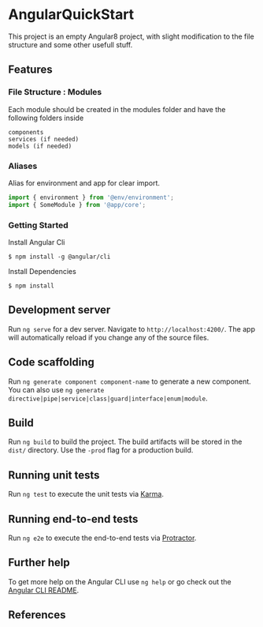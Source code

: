 # AngularQuickStart

This project is an empty Angular8 project, with slight modification to the file structure and some other usefull stuff.

## Features

### File Structure : Modules

Each module should be created in the modules folder and have the following folders inside
```
components
services (if needed)
models (if needed)
```

### Aliases

Alias for environment and app for clear import.

```javascript
import { environment } from '@env/environment';
import { SomeModule } from '@app/core';
```
### Getting Started

Install Angular Cli

```
$ npm install -g @angular/cli
```

Install Dependencies
```
$ npm install
```

## Development server

Run `ng serve` for a dev server. Navigate to `http://localhost:4200/`. The app will automatically reload if you change any of the source files.

## Code scaffolding

Run `ng generate component component-name` to generate a new component. You can also use `ng generate directive|pipe|service|class|guard|interface|enum|module`.

## Build

Run `ng build` to build the project. The build artifacts will be stored in the `dist/` directory. Use the `-prod` flag for a production build.

## Running unit tests

Run `ng test` to execute the unit tests via [Karma](https://karma-runner.github.io).

## Running end-to-end tests

Run `ng e2e` to execute the end-to-end tests via [Protractor](http://www.protractortest.org/).

## Further help

To get more help on the Angular CLI use `ng help` or go check out the [Angular CLI README](https://github.com/angular/angular-cli/blob/master/README.md).

## References

[1]: https://medium.com/@tomastrajan/6-best-practices-pro-tips-for-angular-cli-better-developer-experience-7b328bc9db81
